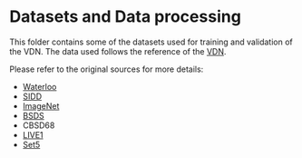 # Datasets and Data processing

This folder contains some of the datasets used for training and validation of the VDN. The data used follows the reference of the [VDN](https://arxiv.org/pdf/1908.11314v2.pdf).

Please refer to the original sources for more details:
- [Waterloo](https://ece.uwaterloo.ca/~k29ma/exploration/)
- [SIDD](https://www.eecs.yorku.ca/~kamel/sidd/)
- [ImageNet](http://image-net.org/)
- [BSDS](https://www2.eecs.berkeley.edu/Research/Projects/CS/vision/bsds/)
- CBSD68
- [LIVE1](https://live.ece.utexas.edu/research/quality/subjective.htm)
- [Set5](http://vllab.ucmerced.edu/wlai24/LapSRN/)